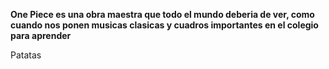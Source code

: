**One Piece es una obra maestra que todo el mundo deberia de ver, como cuando nos ponen musicas clasicas y cuadros importantes en el colegio para aprender**

Patatas
